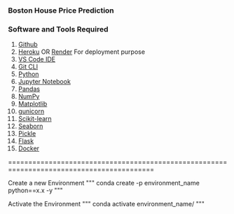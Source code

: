 ### Boston House Price Prediction

### Software and Tools Required

1. [Github](https://github.com)
2. [Heroku](https://heroku.com) OR [Render](https://render.com) For deployment purpose
3. [VS Code IDE](https://code.visualstudio.com)
4. [Git CLI](https://git-scm.com/downloads/win)
5. [Python](https://www.python.org/downloads/)
6. [Jupyter Notebook](https://jupyter.org/install)
7. [Pandas](https://pandas.pydata.org/docs/getting_started/install.html)
8. [NumPy](https://numpy.org/doc/stable/user/absolute_beginners.html)
9. [Matplotlib](https://matplotlib.org/stable/users/installing.html)
10. [gunicorn](https://gunicorn.org)
11. [Scikit-learn](https://scikit-learn.org/stable/install.html)
12. [Seaborn](https://seaborn.pydata.org/installing.html)
13. [Pickle](https://docs.python.org/3/library/pickle.html)
14. [Flask](https://flask.palletsprojects.com/en/stable/)
15. [Docker](https://www.docker.com/get-started)


==========================================================================================

Create a new Environment  """  conda create -p environment_name python==x.x -y  """

Activate the Environment  """  conda activate environment_name/  """
